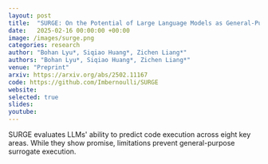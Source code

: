 ```yaml
---
layout: post
title:  "SURGE: On the Potential of Large Language Models as General-Purpose Surrogate Code Executors"
date:   2025-02-16 00:00:00 +00:00
image: /images/surge.png
categories: research
author: "Bohan Lyu*, Siqiao Huang*, Zichen Liang*"
authors: "Bohan Lyu*, Siqiao Huang*, Zichen Liang*"
venue: "Preprint"
arxiv: https://arxiv.org/abs/2502.11167
code: https://github.com/Imbernoulli/SURGE
website: 
selected: true
slides: 
youtube: 
---
```

SURGE evaluates LLMs' ability to predict code execution across eight key areas. While they show promise, limitations prevent general-purpose surrogate execution.